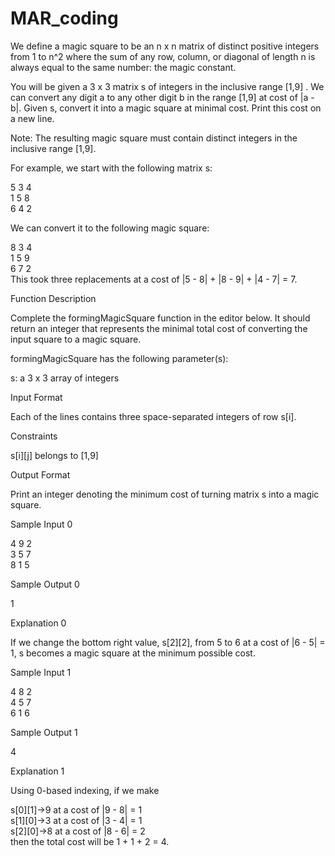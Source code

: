 # MAR_coding

We define a magic square to be an n x n matrix of distinct positive integers from 1 to n^2 where the sum of any row, column, or diagonal of length n is always equal to the same number: the magic constant.

You will be given a 3 x 3 matrix s of integers in the inclusive range [1,9] . We can convert any digit a to any other digit b in the range [1,9] at cost of |a - b|. Given s, convert it into a magic square at minimal cost. Print this cost on a new line.

Note: The resulting magic square must contain distinct integers in the inclusive range [1,9].

For example, we start with the following matrix s:

5 3 4 <br>
1 5 8 <br>
6 4 2

We can convert it to the following magic square:

8 3 4 <br>
1 5 9 <br>
6 7 2 <br>
This took three replacements at a cost of |5 - 8| + |8 - 9| + |4 - 7| = 7.

Function Description

Complete the formingMagicSquare function in the editor below. It should return an integer that represents the minimal total cost of converting the input square to a magic square.

formingMagicSquare has the following parameter(s):

s: a 3 x 3 array of integers

Input Format

Each of the lines contains three space-separated integers of row s[i].

Constraints

s[i][j] belongs to [1,9]

Output Format

Print an integer denoting the minimum cost of turning matrix s into a magic square.

Sample Input 0

4 9 2 <br>
3 5 7 <br>
8 1 5 <br>

Sample Output 0

1

Explanation 0

If we change the bottom right value, s[2][2], from 5 to 6 at a cost of |6 - 5| = 1, s becomes a magic square at the minimum possible cost.

Sample Input 1

4 8 2 <br>
4 5 7 <br>
6 1 6 <br>

Sample Output 1

4

Explanation 1

Using 0-based indexing, if we make

s[0][1]->9 at a cost of |9 - 8| = 1 <br>
s[1][0]->3 at a cost of |3 - 4| = 1 <br>
s[2][0]->8 at a cost of |8 - 6| = 2 <br>
then the total cost will be 1 + 1 + 2 = 4.
